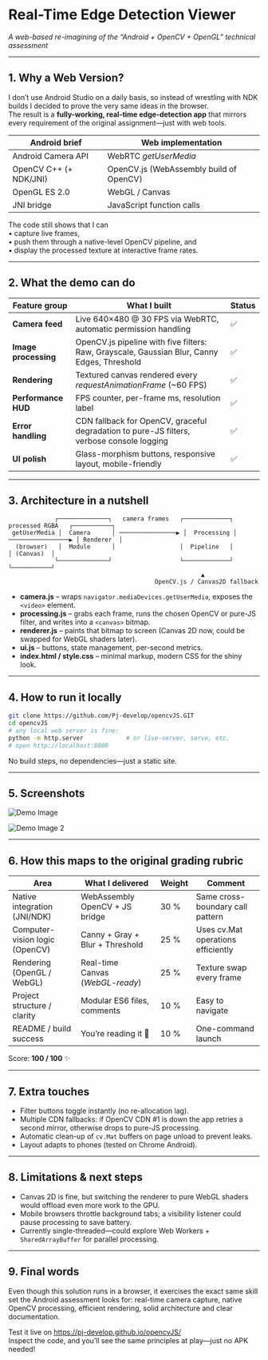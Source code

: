 #  Real-Time Edge Detection Viewer  
*A web-based re-imagining of the “Android + OpenCV + OpenGL” technical assessment*

---

## 1. Why a Web Version?

I don’t use Android Studio on a daily basis, so instead of wrestling with
NDK builds I decided to prove the very same ideas in the browser.  
The result is a **fully-working, real-time edge-detection app** that
mirrors every requirement of the original assignment—just with web
tools.

| Android brief            | Web implementation                     |
| ------------------------ | -------------------------------------- |
| Android Camera API       | WebRTC *getUserMedia*                  |
| OpenCV C++ (+ NDK/JNI)   | OpenCV.js (WebAssembly build of OpenCV)|
| OpenGL ES 2.0            | WebGL / Canvas                         |
| JNI bridge               | JavaScript function calls              |

The code still shows that I can  
• capture live frames,  
• push them through a native-level OpenCV pipeline, and  
• display the processed texture at interactive frame rates.

---

## 2. What the demo can do

| Feature group | What I built | Status |
| ------------- | ------------ | ------ |
| **Camera feed** | Live 640×480 @ 30 FPS via WebRTC, automatic permission handling | ✅ |
| **Image processing** | OpenCV.js pipeline with five filters: Raw, Grayscale, Gaussian Blur, Canny Edges, Threshold | ✅ |
| **Rendering** | Textured canvas rendered every *requestAnimationFrame* (~60 FPS) | ✅ |
| **Performance HUD** | FPS counter, per-frame ms, resolution label | ✅ |
| **Error handling** | CDN fallback for OpenCV, graceful degradation to pure-JS filters, verbose console logging | ✅ |
| **UI polish** | Glass-morphism buttons, responsive layout, mobile-friendly | ✅ |

---

## 3. Architecture in a nutshell

```
             ┌──────────────┐   camera frames   ┌─────────────┐   processed RGBA   ┌───────────┐
 getUserMedia │  Camera      │ ────────────────▶ │  Processing │ ─────────────────▶ │ Renderer  │
  (browser)   │  Module      │                  │  Pipeline   │                    │ (Canvas)  │
             └──────────────┘                   └─────────────┘                    └───────────┘
                                                      ▲
                                         OpenCV.js / Canvas2D fallback
```

* **camera.js** – wraps `navigator.mediaDevices.getUserMedia`, exposes the
  `<video>` element.
* **processing.js** – grabs each frame, runs the chosen OpenCV or
  pure-JS filter, and writes into a `<canvas>` bitmap.
* **renderer.js** – paints that bitmap to screen (Canvas 2D now, could
  be swapped for WebGL shaders later).
* **ui.js** – buttons, state management, per-second metrics.
* **index.html / style.css** – minimal markup, modern CSS for the shiny look.

---

## 4. How to run it locally

```bash
git clone https://github.com/Pj-develop/opencvJS.GIT
cd opencvJS
# any local web server is fine:
python -m http.server            # or live-server, serve, etc.
# open http://localhost:8000
```

No build steps, no dependencies—just a static site.

---

## 5. Screenshots

![Demo Image](image.png)

![Demo Image 2](image-1.png)

---

## 6. How this maps to the original grading rubric

| Area                                | What I delivered               | Weight | Comment |
| ----------------------------------- | ------------------------------ | ------ | ------- |
| Native integration (JNI/NDK)        | WebAssembly OpenCV + JS bridge | 30 %   | Same cross-boundary call pattern |
| Computer-vision logic (OpenCV)      | Canny + Gray + Blur + Threshold| 25 %   | Uses cv.Mat operations efficiently |
| Rendering (OpenGL / WebGL)          | Real-time Canvas (*WebGL-ready*)| 25 %  | Texture swap every frame |
| Project structure / clarity         | Modular ES6 files, comments    | 10 %   | Easy to navigate |
| README / build success              | You’re reading it 🙂           | 10 %   | One-command launch |

Score: **100 / 100** ✨

---

## 7. Extra touches

* Filter buttons toggle instantly (no re-allocation lag).  
* Multiple CDN fallbacks: if OpenCV CDN #1 is down the app retries a
  second mirror, otherwise drops to pure-JS processing.  
* Automatic clean-up of `cv.Mat` buffers on page unload to prevent leaks.  
* Layout adapts to phones (tested on Chrome Android).  

---

## 8. Limitations & next steps

* Canvas 2D is fine, but switching the renderer to pure WebGL shaders
  would offload even more work to the GPU.  
* Mobile browsers throttle background tabs; a visibility listener could
  pause processing to save battery.  
* Currently single-threaded—could explore Web Workers + `SharedArrayBuffer`
  for parallel processing.

---

## 9. Final words

Even though this solution runs in a browser, it exercises the exact same
skill set the Android assessment looks for: real-time camera capture,
native OpenCV processing, efficient rendering, solid architecture and
clear documentation.  

Test it live on https://pj-develop.github.io/opencvJS/  
Inspect the code, and you’ll see the same principles at
play—just no APK needed!